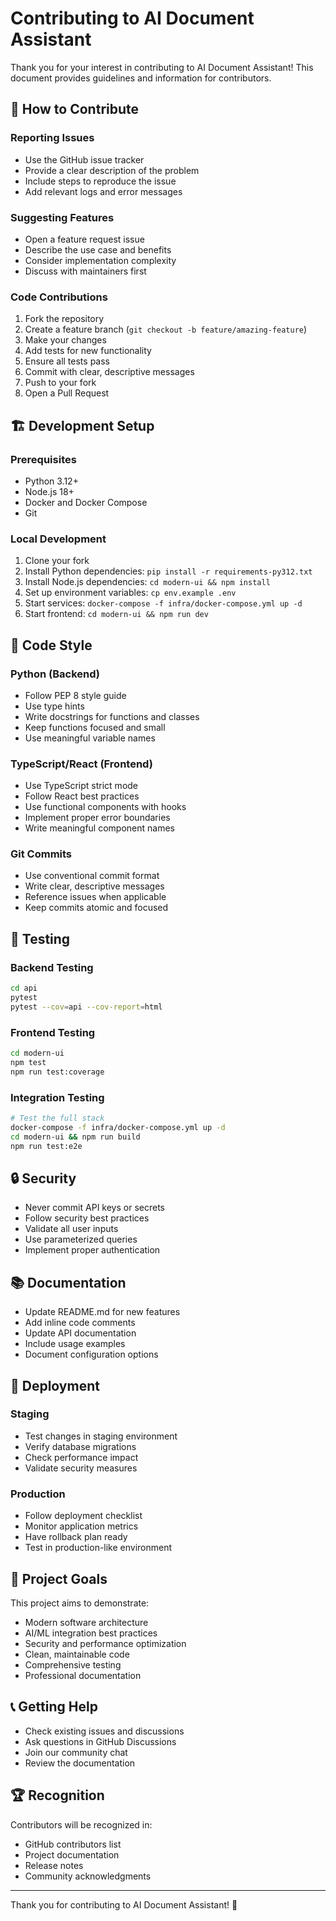 # Contributing to AI Document Assistant

Thank you for your interest in contributing to AI Document Assistant! This document provides guidelines and information for contributors.

## 🤝 How to Contribute

### Reporting Issues
- Use the GitHub issue tracker
- Provide a clear description of the problem
- Include steps to reproduce the issue
- Add relevant logs and error messages

### Suggesting Features
- Open a feature request issue
- Describe the use case and benefits
- Consider implementation complexity
- Discuss with maintainers first

### Code Contributions
1. Fork the repository
2. Create a feature branch (`git checkout -b feature/amazing-feature`)
3. Make your changes
4. Add tests for new functionality
5. Ensure all tests pass
6. Commit with clear, descriptive messages
7. Push to your fork
8. Open a Pull Request

## 🏗️ Development Setup

### Prerequisites
- Python 3.12+
- Node.js 18+
- Docker and Docker Compose
- Git

### Local Development
1. Clone your fork
2. Install Python dependencies: `pip install -r requirements-py312.txt`
3. Install Node.js dependencies: `cd modern-ui && npm install`
4. Set up environment variables: `cp env.example .env`
5. Start services: `docker-compose -f infra/docker-compose.yml up -d`
6. Start frontend: `cd modern-ui && npm run dev`

## 📝 Code Style

### Python (Backend)
- Follow PEP 8 style guide
- Use type hints
- Write docstrings for functions and classes
- Keep functions focused and small
- Use meaningful variable names

### TypeScript/React (Frontend)
- Use TypeScript strict mode
- Follow React best practices
- Use functional components with hooks
- Implement proper error boundaries
- Write meaningful component names

### Git Commits
- Use conventional commit format
- Write clear, descriptive messages
- Reference issues when applicable
- Keep commits atomic and focused

## 🧪 Testing

### Backend Testing
```bash
cd api
pytest
pytest --cov=api --cov-report=html
```

### Frontend Testing
```bash
cd modern-ui
npm test
npm run test:coverage
```

### Integration Testing
```bash
# Test the full stack
docker-compose -f infra/docker-compose.yml up -d
cd modern-ui && npm run build
npm run test:e2e
```

## 🔒 Security

- Never commit API keys or secrets
- Follow security best practices
- Validate all user inputs
- Use parameterized queries
- Implement proper authentication

## 📚 Documentation

- Update README.md for new features
- Add inline code comments
- Update API documentation
- Include usage examples
- Document configuration options

## 🚀 Deployment

### Staging
- Test changes in staging environment
- Verify database migrations
- Check performance impact
- Validate security measures

### Production
- Follow deployment checklist
- Monitor application metrics
- Have rollback plan ready
- Test in production-like environment

## 🎯 Project Goals

This project aims to demonstrate:
- Modern software architecture
- AI/ML integration best practices
- Security and performance optimization
- Clean, maintainable code
- Comprehensive testing
- Professional documentation

## 📞 Getting Help

- Check existing issues and discussions
- Ask questions in GitHub Discussions
- Join our community chat
- Review the documentation

## 🏆 Recognition

Contributors will be recognized in:
- GitHub contributors list
- Project documentation
- Release notes
- Community acknowledgments

---

Thank you for contributing to AI Document Assistant! 🎉
